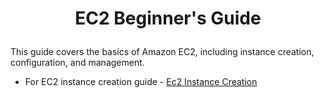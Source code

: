 # <p align="center">EC2 Beginner's Guide</p>

This guide covers the basics of Amazon EC2, including instance creation, configuration, and management.<br>
 * For EC2 instance creation guide - [Ec2 Instance Creation](ec2%20Instance/ec2_instance_creation.md)
